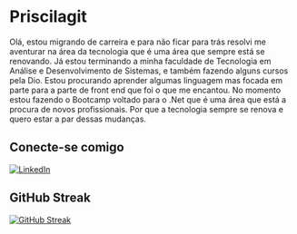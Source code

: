 # Priscilagit
Olá, estou migrando de carreira e para não ficar para trás resolvi me aventurar na área da tecnologia que é uma área que sempre está se renovando. Já estou terminando a minha faculdade de Tecnologia em Análise e Desenvolvimento de Sistemas, e também fazendo alguns cursos pela Dio. Estou procurando aprender algumas linguagem mas focada em parte para a parte de front end que foi o que me encantou. No momento estou fazendo o Bootcamp voltado para o .Net que é uma área que está a procura de novos profissionais. Por que a tecnologia sempre se renova e quero estar a par dessas mudanças.

## Conecte-se comigo
[![LinkedIn](https://img.shields.io/badge/LinkedIn-000?style=for-the-badge&logo=linkedin&logoColor=0E76A8)](https://www.linkedin.com/in/priscila-oliveira-souza-914282245/)

## GitHub Streak

[![GitHub Streak](https://streak-stats.demolab.com/?user=SEUUSERNAME&theme=bear&background=000&border=30A3DC&dates=FFF)](https://github.com/Priscilagit)